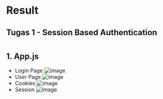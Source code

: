 # Result

## Tugas 1 - Session Based Authentication

#

## 1. App.js

- Login Page
  ![image](https://user-images.githubusercontent.com/45682334/146011209-3d45e3c7-a224-4df2-8141-612be8ac151f.png)
- User Page
	![image](https://user-images.githubusercontent.com/45682334/146011198-4f677109-15a2-4149-83df-8451e20b5f60.png)
- Cookies
	![image](https://user-images.githubusercontent.com/45682334/146011204-a1932fea-5e46-4252-854a-bb6f40a13265.png)
- Session
	![image](https://user-images.githubusercontent.com/45682334/146011190-a1c39de4-ade5-4d00-8596-119920b2ed5a.png)